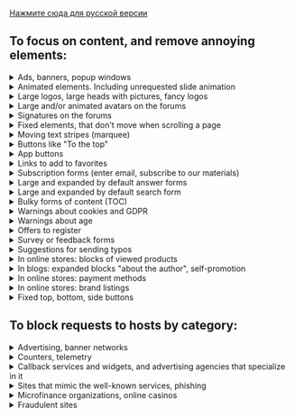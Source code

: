 [Нажмите сюда для русской версии](hosts_file_ru.md)

## To focus on content, and remove annoying elements:

<!-- realiation of spoilers in Markdown: 
https://stackoverflow.com/questions/32814161/how-to-make-spoiler-text-in-github-wiki-pages -->

<details>
    <summary>
        Ads, banners, popup windows
    </summary>
    Yes, advertising is the engine of commerce, but it is often very intrusive.
</details>

<details>
    <summary>
        Animated elements. Including unrequested slide animation
    </summary>
    Please, do not flicker. Start the video, animation and gifs only by clicking on them.
</details>

<details>
    <summary>
        Large logos, large heads with pictures, fancy logos
    </summary>
    Can we start reading and not scrolling through the half-screen head? And yet, tell someone to the designers and their customers that the overwhelming number of all these fancy logos and slogans are no good at all. Sorry.
</details>

<details>
    <summary>
        Large and/or animated avatars on the forums
    </summary>
    Attract a disproportionate amount of attention.
</details>

<details>
    <summary>
        Signatures on the forums
    </summary>
    With the tenth reading of the same profound phrase the reader will not be happier.
</details>

<details>
    <summary>
        Fixed elements, that don't move when scrolling a page
    </summary>
    When all text smoothly goes up, and some button remains nailed down, it looks terrible.
</details>

<details>
    <summary>
        Moving text stripes (marquee)
    </summary>
    Designer needed more space on the screen? Or is it the echoes of old stock reports?
</details>

<details>
    <summary>
        Buttons like "To the top"
    </summary>
    Taking up space and often fixed
</details>

</details>

<details>
    <summary>
        App buttons
    </summary>
    It is obvious that many large sites have their own mobile applications. If the visitor is interested in them, he will find them perfectly in the market. Another question is what quality they are and how much they are needed.
</details>

<details>
    <summary>
        Links to add to favorites
    </summary>
    It is a standard function of a browser, visual garbage is not needed.
</details>

<details>
    <summary>
        Subscription forms (enter email, subscribe to our materials)
    </summary>
    A good feature, but relevant only on a separate page of the site. And most likely, they will send any little meaningful spam.
</details>

<details>
    <summary>
        Large and expanded by default answer forms
    </summary>
    In general, these are useful things, but often designers make them very cumbersome and disturbing. In an amicable way, it should be either a small form, or expanded by click element. So far, a part of the large form removed, with the hope of a better solution in the future.
</details>

<details>
    <summary>
        Large and expanded by default search form
    </summary>
    It should be a pretty small form, or you can use instead Google/Yandex/Bing.
</details>

<details>
    <summary>
        Bulky forms of content (TOC)
    </summary>
    Are you reading a book from the table of contents? Ok, we see headlines, please let us move on to the material for which we came.
</details>

<details>
    <summary>
        Warnings about cookies and GDPR
    </summary>    
    We understand that you want to meet the requirements of European regulators, but these windows do not carry useful information.
</details>

<details>
    <summary>
        Warnings about age
    </summary>
    Is that legal requirements or stupidity of web designers? But it looks pretty ridiculous.
</details>

<details>
    <summary>
        Offers to register
    </summary>
    Button/link in the menu is enough.
</details>

<details>
    <summary>
        Survey or feedback forms
    </summary>
    "Your feedback is very important to us*"? 
    <br> *In fact, quite rare.
</details>

<details>
    <summary>
        Suggestions for sending typos
    </summary>
    Misprints do not usually happen, and this warning constantly irritates the eyes.
</details>

<details>
    <summary>
        In online stores: blocks of viewed products
    </summary>
    We do not suffer from memory loss. And, perhaps, this time we came to look at completely different products than last time.
</details>

<details>
    <summary>
        In blogs: expanded blocks "about the author", self-promotion
    </summary>
    Button/link in the menu is enough. It is not necessary to push the reader your portrait on each page.
</details>

<details>
    <summary>
        In online stores: payment methods
    </summary>
    Most often with icons of payment systems. This is such a rare event - online payment by credit card!
</details>

<details>
    <summary>
        In online stores: brand listings
    </summary>
    All in a row, yes. Terribly helpful.
</details>

<details>
    <summary>
        Fixed top, bottom, side buttons
    </summary>
    Usually this is done by online shops. Search engines are allowed to fix the string, the rest, sorry, no. There is not much space on the screen.
</details>

## To block requests to hosts by category:

<details>
    <summary>
        Advertising, banner networks
    </summary>
</details>

<details>
    <summary>
        Counters, telemetry
    </summary>
    Different analytic services of users' behavior. Including web and mail analytics. 
</details>

<details>
    <summary>
        Callback services and widgets, and advertising agencies that specialize in it
    </summary>
    Saying modestly, this list is the most comprehensive solution avalable at the moment to get rid of all these jumping buttons with handsets.
</details>

<details>
    <summary>
        Sites that mimic the well-known services, phishing
    </summary>
    That is, pretending that you have logged on to Facebook, for example, and prompting you to enter a password. Scammers, in general. And there are many of these scam sites. In fact, the best defense against fraudsters is common sense.
</details>

<details>
    <summary>
        Microfinance organizations, online casinos
    </summary>
    In fact, for example, blocking Azino777 is impossible even for a Russian state with all its resources. But we can try.
</details>

<details>
    <summary>
        Fraudulent sites
    </summary>
    "You won a car! Just pay us 5 dollars to cover postage."
</details>

